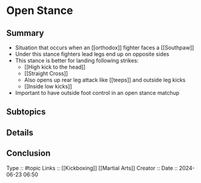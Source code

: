 # Open Stance

## Summary

- Situation that occurs when an [[orthodox]] fighter faces a [[Southpaw]] 
- Under this stance fighters lead legs end up on opposite sides
- This stance is better for landing following strikes:
	- [[High kick to the head]]
	- [[Straight Cross]]
	- Also opens up rear leg attack like [[teeps]] and outside leg kicks
	- [[Inside low kicks]]
- Important to have outside foot control in an open stance matchup

## Subtopics

## Details

## Conclusion


Type :: #topic
Links :: [[Kickboxing]] [[Martial Arts]] 
Creator ::
Date ::  2024-06-23 06:50
